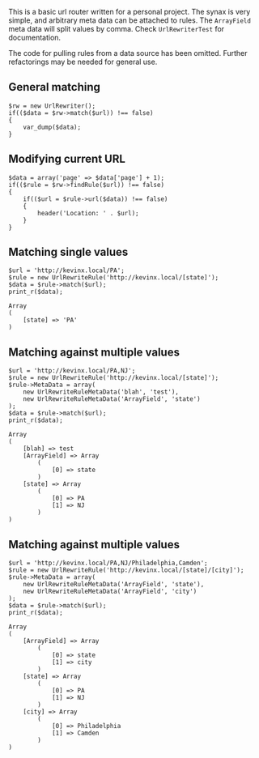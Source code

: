 This is a basic url router written for a personal project. The synax is very simple, and arbitrary meta data can be attached to rules. The `ArrayField` meta data will split values by comma. Check `UrlRewriterTest` for documentation.

The code for pulling rules from a data source has been omitted. Further refactorings may be needed for general use.

## General matching

    $rw = new UrlRewriter();
    if(($data = $rw->match($url)) !== false)
    {
        var_dump($data);
    }

## Modifying current URL
    
    $data = array('page' => $data['page'] + 1);
    if(($rule = $rw->findRule($url)) !== false)
    {
        if(($url = $rule->url($data)) !== false)
        {
            header('Location: ' . $url);
        }
    }

## Matching single values

    $url = 'http://kevinx.local/PA';
    $rule = new UrlRewriteRule('http://kevinx.local/[state]');
    $data = $rule->match($url);
    print_r($data);

    Array
    (
        [state] => 'PA'
    )

## Matching against multiple values

    $url = 'http://kevinx.local/PA,NJ';
    $rule = new UrlRewriteRule('http://kevinx.local/[state]');
    $rule->MetaData = array(
        new UrlRewriteRuleMetaData('blah', 'test'),
        new UrlRewriteRuleMetaData('ArrayField', 'state')
    );
    $data = $rule->match($url);
    print_r($data);

    Array
    (
        [blah] => test
        [ArrayField] => Array
            (
                [0] => state
            )
        [state] => Array
            (
                [0] => PA
                [1] => NJ
            )
    )

## Matching against multiple values

    $url = 'http://kevinx.local/PA,NJ/Philadelphia,Camden';
    $rule = new UrlRewriteRule('http://kevinx.local/[state]/[city]');
    $rule->MetaData = array(
        new UrlRewriteRuleMetaData('ArrayField', 'state'),
        new UrlRewriteRuleMetaData('ArrayField', 'city')
    );
    $data = $rule->match($url);
    print_r($data);

    Array
    (
        [ArrayField] => Array
            (
                [0] => state
                [1] => city
            )
        [state] => Array
            (
                [0] => PA
                [1] => NJ
            )
        [city] => Array
            (
                [0] => Philadelphia
                [1] => Camden
            )
    )
